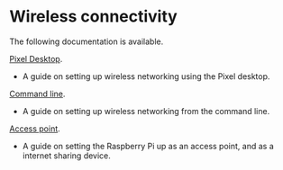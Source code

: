 # Wireless connectivity

The following documentation is available.

[Pixel Desktop](pixel-desktop.md).
 - A guide on setting up wireless networking using the Pixel desktop.
 
[Command line](wireless-cli.md).
 - A guide on setting up wireless networking from the command line.
 
[Access point](access-point.md).
 - A guide on setting the Raspberry Pi up as an access point, and as a internet sharing device.
